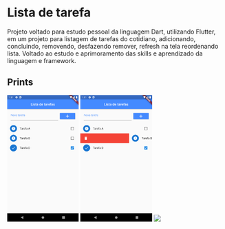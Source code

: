 # Lista de tarefa

Projeto voltado para estudo pessoal da linguagem Dart, utilizando Flutter, em um projeto para listagem de tarefas do cotidiano, adicionando, concluindo, removendo, desfazendo remover, refresh na tela reordenando lista. Voltado ao estudo e aprimoramento das skills e aprendizado da linguagem e framework.

## Prints

<img src="https://github.com/brunoFelipeDev/flutter-lista-tarefas/blob/master/images/screen_1.png" width="33%"></img> 
<img src="https://github.com/brunoFelipeDev/flutter-lista-tarefas/blob/master/images/screen_2.png" width="33%"></img> 
<img src="https://github.com/brunoFelipeDev/flutter-lista-tarefas/blob/master/images/app.gif?raw=true" width="33%" />